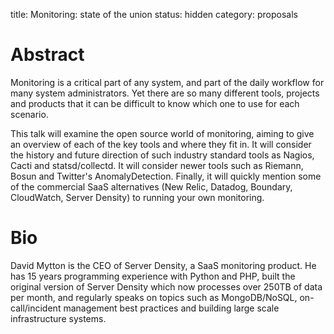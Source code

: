 title: Monitoring: state of the union
status: hidden
category: proposals

 # Abstract
 
 Monitoring is a critical part of any system, and part of the daily workflow for many system administrators. Yet there are so many different tools, projects and products that it can be difficult to know which one to use for each scenario.
 
 This talk will examine the open source world of monitoring, aiming to give an overview of each of the key tools and where they fit in. It will consider the history and future direction of such industry standard tools as Nagios, Cacti and statsd/collectd. It will consider newer tools such as Riemann, Bosun and Twitter's AnomalyDetection. Finally, it will quickly mention some of the commercial SaaS alternatives (New Relic, Datadog, Boundary, CloudWatch, Server Density) to running your own monitoring.

 # Bio

David Mytton is the CEO of Server Density, a SaaS monitoring product. He has 15 years programming experience with Python and PHP, built the original version of Server Density which now processes over 250TB of data per month, and regularly speaks on topics such as MongoDB/NoSQL, on-call/incident management best practices and building large scale infrastructure systems. 
